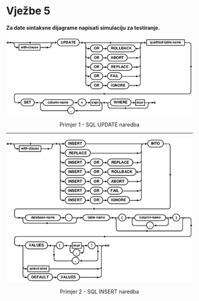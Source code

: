 # Vježbe 5
#### Za date sintaksne dijagrame napisati simulaciju za testiranje.
<p align="center">
  <img src="./zadaci/zadatak1.png">
  <p align="center">Primjer 1 - SQL UPDATE naredba</p>
</p>

---

<p align="center">
  <img src="./zadaci/zadatak2.png">
    <p align="center">Primjer 2 - SQL INSERT naredba</p>
</p>
